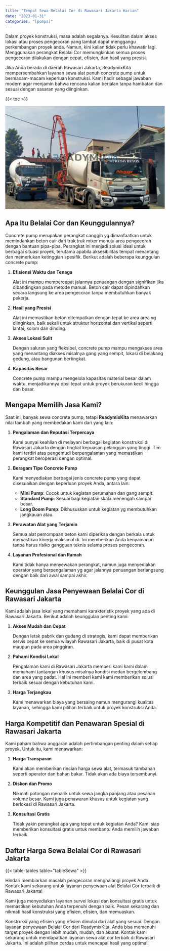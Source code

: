 ```yaml
---
title: "Tempat Sewa Belalai Cor di Rawasari Jakarta Harian"
date: "2023-01-31"
categories: "[pompa]"
---
```


Dalam proyek konstruksi, masa adalah segalanya. Kesulitan dalam akses lokasi atau proses pengecoran yang lambat dapat menggangu perkembangan proyek anda. Namun, kini kalian tidak perlu khawatir lagi. Menggunakan perangkat Belalai Cor memungkinkan semua proses pengecoran dilakukan dengan cepat, efisien, dan hasil yang presisi.

Jika Anda berada di daerah Rawasari Jakarta, ReadymixKita mempersembahkan layanan sewa alat penuh concrete pump untuk bermacam-macam keperluan konstruksi. Kami hadir sebagai jawaban modern agar menjamin bahwa rencana kalian berjalan tanpa hambatan dan sesuai dengan sasaran yang diinginkan.

{{< toc >}}

![Tempat Sewa Belalai Cor di Rawasari Jakarta Harian](/images/pompa/sewa-pompa-20.jpg)

## Apa Itu Belalai Cor dan Keunggulannya?

Concrete pump merupakan perangkat canggih yg dimanfaatkan untuk memindahkan beton cair dari truk truk mixer menuju area pengecoran dengan bantuan pipa-pipa. Perangkat ini menjadi solusi ideal untuk berbagai situasi proyek, terutama apabila aksesibilitas tempat menantang dan memerlukan ketinggian spesifik. Berikut adalah beberapa keunggulan concrete pump:

1. **Efisiensi Waktu dan Tenaga**

   Alat ini mampu mempercepat jalannya penuangan dengan signifikan jika dibandingkan pada metode manual. Beton cair dapat dipindahkan secara langsung ke area pengecoran tanpa membutuhkan banyak pekerja.

2. **Hasil yang Presisi**

   Alat ini memastikan beton ditempatkan dengan tepat ke area area yg diinginkan, baik sekali untuk struktur horizontal dan vertikal seperti lantai, kolom dan dinding.

3. **Akses Lokasi Sulit**

   Dengan saluran yang fleksibel, concrete pump mampu mengakses area yang menantang diakses misalnya gang yang sempit, lokasi di belakang gedung, atau bangunan bertingkat.

4. **Kapasitas Besar**

   Concrete pump mampu mengelola kapasitas material besar dalam waktu, menjadikannya opsi tepat untuk proyek berukuran kecil hingga dan besar.

## Mengapa Memilih Jasa Kami?

Saat ini, banyak sewa concrete pump, tetapi **ReadymixKita** menawarkan nilai tambah yang membedakan kami dari yang lain:

1. **Pengalaman dan Reputasi Terpercaya**

   Kami punyai keahlian di melayani berbagai kegiatan konstruksi di Rawasari Jakarta dengan tingkat kepuasan pelanggan yang tinggi. Tim kami terdiri atas pengemudi berpengalaman yang memastikan perangkat beroperasi dengan optimal.

2. **Beragam Tipe Concrete Pump**

   Kami menyediakan berbagai jenis concrete pump yang dapat disesuaikan dengan keperluan proyek Anda, antara lain:
   - **Mini Pump**: Cocok untuk kegiatan perumahan dan gang sempit.
   - **Standard Pump**: Sesuai bagi kegiatan skala menengah sampai besar.
   - **Long Boom Pump**: Dikhususkan untuk kegiatan yg membutuhkan jangkauan atau.

3. **Perawatan Alat yang Terjamin**

   Semua alat pemompaan beton kami diperiksa dengan berkala untuk memastikan kinerja maksimal di. Ini memberikan Anda kenyamanan tanpa harus risiko gangguan teknis selama proses pengecoran.

4. **Layanan Profesional dan Ramah**

   Kami tidak hanya menyewakan perangkat, namun juga menyediakan operator yang berpengalaman yg agar jalannya penuangan berlangsung dengan baik dari awal sampai akhir.

## Keunggulan Jasa Penyewaan Belalai Cor di Rawasari Jakarta

Kami adalah jasa lokal yang memahami karakteristik proyek yang ada di Rawasari Jakarta. Berikut adalah keunggulan penting kami:

1. **Akses Mudah dan Cepat**

   Dengan letak pabrik dan gudang di strategis, kami dapat memberikan servis cepat ke semua wilayah Rawasari Jakarta, baik di pusat kota maupun pada area pinggiran.

2. **Pahami Kondisi Lokal**

   Pengalaman kami di Rawasari Jakarta memberi kami kami dalam memahami tantangan khusus misalnya kondisi medan bergelombang dan area yang padat. Hal ini memberi kami kami memberikan solusi terbaik sesuai dengan kebutuhan kami.

3. **Harga Terjangkau**

   Kami menawarkan biaya yang bersaing namun mengurangi kualitas layanan, sehingga kami pilihan terbaik untuk proyek konstruksi Anda.

## Harga Kompetitif dan Penawaran Spesial di Rawasari Jakarta

Kami paham bahwa anggaran adalah pertimbangan penting dalam setiap proyek. Untuk itu, kami menawarkan:

1. **Harga Transparan**

   Kami akan memberikan rincian harga sewa alat, termasuk tambahan seperti operator dan bahan bakar. Tidak akan ada biaya tersembunyi.

2. **Diskon dan Promo**

   Nikmati potongan menarik untuk sewa jangka panjang atau pesanan volume besar. Kami juga penawaran khusus untuk kegiatan yang berlokasi di Rawasari Jakarta.

3. **Konsultasi Gratis**

   Tidak yakin perangkat apa yang tepat untuk kegiatan Anda? Kami siap memberikan konsultasi gratis untuk membantu Anda memilih jawaban terbaik.

## Daftar Harga Sewa Belalai Cor di Rawasari Jakarta

{{< table-tables table="tableSewa" >}}

Hindari membiarkan masalah pengecoran menghalangi proyek Anda. Kontak kami sekarang untuk layanan penyewaan alat Belalai Cor terbaik di Rawasari Jakarta!

Kami juga menyediakan layanan survei lokasi dan konsultasi gratis untuk memastikan kebutuhan Anda terpenuhi dengan baik. Pesan sekarang dan nikmati hasil konstruksi yang efisien, efisien, dan memuaskan.

Konstruksi yang efisien yang efisien dimulai dari alat yang sesuai. Dengan layanan penyewaan Belalai Cor dari ReadymixKita, Anda bisa memenuhi target proyek dengan lebih mudah, mudah, dan akurat. Kontak kami sekarang untuk mendapatkan layanan sewa alat cor terbaik di Rawasari Jakarta. Ini adalah pilihan cerdas untuk mencapai hasil yang optimal!